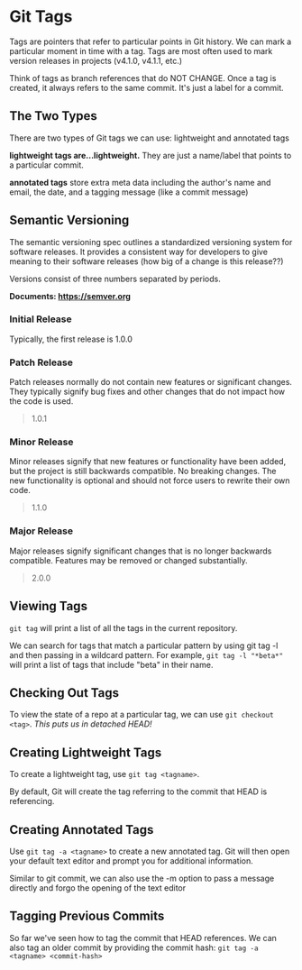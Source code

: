 # Git Tags

Tags are pointers that refer to particular points in Git history. We can mark a particular moment in time with a tag. Tags are most often used to mark version releases in projects (v4.1.0, v4.1.1, etc.)

Think of tags as branch references that do NOT CHANGE. Once a tag is created, it always refers to the same commit. It's just a label for a commit.

## The Two Types

There are two types of Git tags we can use: lightweight and annotated tags

**lightweight tags are...lightweight.** They are just a name/label that points to a particular commit.

**annotated tags** store extra meta data including the author's name and email, the date, and a tagging message (like a commit message)

## Semantic Versioning

The semantic versioning spec outlines a standardized versioning system for software releases. It provides a consistent way for developers to give meaning to their software releases (how big of a change is this release??)

Versions consist of three numbers separated by periods.

**Documents: https://semver.org**

### **Initial Release**

Typically, the first release is 1.0.0

### **Patch Release**

Patch releases normally do not contain new features or significant changes. They typically signify bug fixes and other changes that do not impact how the code is used.

> 1.0.1

### **Minor Release**

Minor releases signify that new features or functionality have been added, but the project is still backwards compatible. No breaking changes. The new functionality is optional and should not force users to rewrite their own code.

> 1.1.0

### **Major Release**

Major releases signify significant changes that is no longer backwards compatible. Features may be removed or changed substantially.

> 2.0.0

## Viewing Tags

`git tag` will print a list of all the tags in the current repository.

We can search for tags that match a particular pattern by using git tag -l and then passing in a wildcard pattern. For example, `git tag -l "*beta*"` will print a list of tags that include "beta" in their name.

## Checking Out Tags

To view the state of a repo at a particular tag, we can use `git checkout <tag>`. _This puts us in detached HEAD!_

## Creating Lightweight Tags

To create a lightweight tag, use `git tag <tagname>`.

By default, Git will create the tag referring to the commit that HEAD is referencing.

## Creating Annotated Tags

Use `git tag -a <tagname>` to create a new annotated tag. Git will then open your default text editor and prompt you for additional information.

Similar to git commit, we can also use the -m option to pass a message directly and forgo the opening of the text editor

## Tagging Previous Commits

So far we've seen how to tag the commit that HEAD references. We can also tag an older commit by providing the commit hash: `git tag -a <tagname> <commit-hash>`
